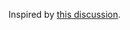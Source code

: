 Inspired by [this discussion](https://github.com/dart-lang/sdk/issues/36765#issuecomment-487948124).